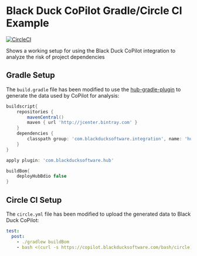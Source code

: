 # Black Duck CoPilot Gradle/Circle CI Example

[![CircleCI](https://img.shields.io/circleci/project/github/BlackDuckCoPilot/example-gradle-circle/master.svg)](https://circleci.com/gh/BlackDuckCoPilot/example-gradle-circle)

Shows a working setup for using the Black Duck CoPilot integration to analyze the risk of project dependencies

## Gradle Setup

The `build.gradle` file has been modified to use the [hub-gradle-plugin](https://github.com/blackducksoftware/hub-gradle-plugin) to generate the data used by CoPilot for analysis:

```groovy
buildscript{
	repositories {
		mavenCentral()
		maven { url 'http://jcenter.bintray.com' }
	}
	dependencies {
		classpath group: 'com.blackducksoftware.integration', name: 'hub-gradle-plugin', version: '4.0.0'
	}
}

apply plugin: 'com.blackducksoftware.hub'

buildBom{
	deployHubBdio false
}
```

## Circle CI Setup

The `circle.yml` file has been modified to upload the generated data to Black Duck CoPilot:

```yaml
test:
  post:
    - ./gradlew buildBom
    - bash <(curl -s https://copilot.blackducksoftware.com/bash/circle) ./build/blackduck/*_bdio.jsonld
```
